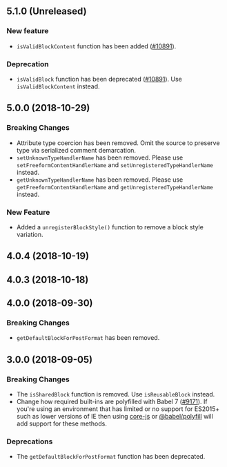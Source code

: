 ## 5.1.0 (Unreleased)

### New feature

- `isValidBlockContent` function has been added ([#10891](https://github.com/WordPress/gutenberg/pull/10891)).

### Deprecation

- `isValidBlock` function has been deprecated ([#10891](https://github.com/WordPress/gutenberg/pull/10891)). Use `isValidBlockContent` instead.

## 5.0.0 (2018-10-29)

### Breaking Changes

- Attribute type coercion has been removed. Omit the source to preserve type via serialized comment demarcation.
- `setUnknownTypeHandlerName` has been removed. Please use `setFreeformContentHandlerName` and `setUnregisteredTypeHandlerName` instead.
- `getUnknownTypeHandlerName` has been removed. Please use `getFreeformContentHandlerName` and `getUnregisteredTypeHandlerName` instead.

### New Feature

- Added a `unregisterBlockStyle()` function to remove a block style variation.

## 4.0.4 (2018-10-19)

## 4.0.3 (2018-10-18)

## 4.0.0 (2018-09-30)

### Breaking Changes

- `getDefaultBlockForPostFormat` has been removed.

## 3.0.0 (2018-09-05)

### Breaking Changes

- The `isSharedBlock` function is removed. Use `isReusableBlock` instead.
- Change how required built-ins are polyfilled with Babel 7 ([#9171](https://github.com/WordPress/gutenberg/pull/9171)).  If you're using an environment that has limited or no support for ES2015+ such as lower versions of IE then using [core-js](https://github.com/zloirock/core-js) or [@babel/polyfill](https://babeljs.io/docs/en/next/babel-polyfill) will add support for these methods.

### Deprecations

- The `getDefaultBlockForPostFormat` function has been deprecated.
